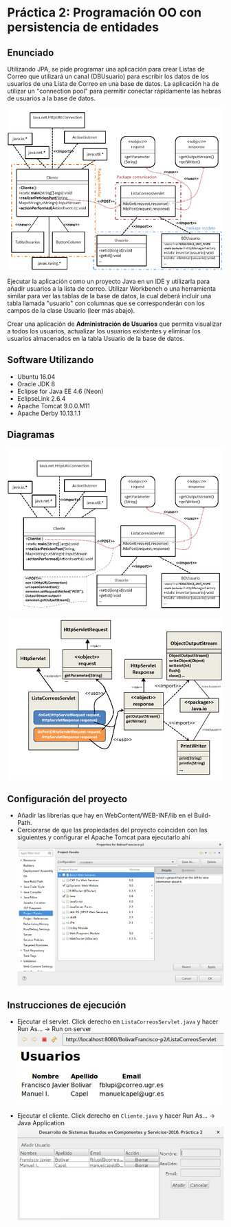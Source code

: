 # Práctica 2: Programación OO con persistencia de entidades

## Enunciado

Utilizando JPA, se pide programar una aplicación para crear Listas de Correo que utilizará un canal (DBUsuario) para escribir los datos de los usuarios de una Lista de Correo en una base de datos. La aplicación ha de utilizar un "connection pool" para permitir conectar rápidamente las hebras de usuarios a la base de datos.

![arquitectura](img/arquitectura.png)

Ejecutar la aplicación como un proyecto Java en un IDE y utilizarla para añadir usuarios a la lista de correo. Utilizar Workbench o una herramienta similar para ver las tablas de la base de datos, la cual deberá incluir una tabla llamada "usuario"  con columnas que se corresponderán con los campos de la clase Usuario (leer más abajo).

Crear una aplicación de **Administración de Usuarios** que permita visualizar a todos los usuarios, actualizar los usuarios existentes y eliminar los usuarios almacenados en la tabla Usuario de la base de datos.

## Software Utilizando

* Ubuntu 16.04
* Oracle JDK 8
* Eclipse for Java EE 4.6 (Neon)
* EclipseLink 2.6.4
* Apache Tomcat 9.0.0.M11
* Apache Derby 10.13.1.1

## Diagramas

![aplicacion](img/aplicacion.png)

![servlet](img/servlet.png)

## Configuración del proyecto

* Añadir las librerías que hay en WebContent/WEB-INF/lib en el Build-Path.
* Cerciorarse de que las propiedades del proyecto coinciden con las siguientes y configurar el Apache Tomcat para ejecutarlo ahí
![propiedades](img/propiedades.png)

## Instrucciones de ejecución

* Ejecutar el servlet. Click derecho en `ListaCorreosServlet.java` y hacer Run As... -> Run on server
![lanzar-servlet](img/lanzar-servlet.png)

* Ejecutar el cliente. Click derecho en `Cliente.java` y hacer Run As... -> Java Application
![lanzar-cliente](img/lanzar-cliente.png)
